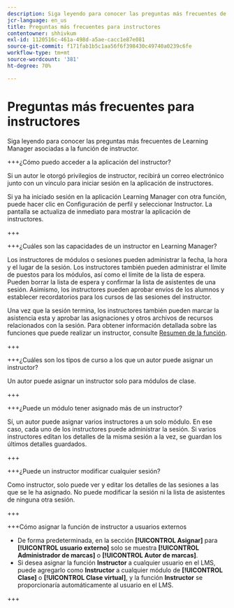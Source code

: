 ```yaml
---
description: Siga leyendo para conocer las preguntas más frecuentes de Learning Manager asociadas a la función de instructor.
jcr-language: en_us
title: Preguntas más frecuentes para instructores
contentowner: shhivkum
exl-id: 1120516c-461a-498d-a5ae-cacc1e87e081
source-git-commit: f171fab1b5c1aa56f6f398430c49740a0239c6fe
workflow-type: tm+mt
source-wordcount: '381'
ht-degree: 70%

---
```


# Preguntas más frecuentes para instructores

Siga leyendo para conocer las preguntas más frecuentes de Learning Manager asociadas a la función de instructor.

+++¿Cómo puedo acceder a la aplicación del instructor?

Si un autor le otorgó privilegios de instructor, recibirá un correo electrónico junto con un vínculo para iniciar sesión en la aplicación de instructores.

Si ya ha iniciado sesión en la aplicación Learning Manager con otra función, puede hacer clic en Configuración de perfil y seleccionar Instructor. La pantalla se actualiza de inmediato para mostrar la aplicación de instructores.

+++

+++¿Cuáles son las capacidades de un instructor en Learning Manager?

Los instructores de módulos o sesiones pueden administrar la fecha, la hora y el lugar de la sesión. Los instructores también pueden administrar el límite de puestos para los módulos, así como el límite de la lista de espera. Pueden borrar la lista de espera y confirmar la lista de asistentes de una sesión. Asimismo, los instructores pueden aprobar envíos de los alumnos y establecer recordatorios para los cursos de las sesiones del instructor.

Una vez que la sesión termina, los instructores también pueden marcar la asistencia esta y aprobar las asignaciones y otros archivos de recursos relacionados con la sesión. Para obtener información detallada sobre las funciones que puede realizar un instructor, consulte [Resumen de la función](feature-summary/modules.md).

+++

+++¿Cuáles son los tipos de curso a los que un autor puede asignar un instructor?

Un autor puede asignar un instructor solo para módulos de clase.

+++

+++¿Puede un módulo tener asignado más de un instructor?

Sí, un autor puede asignar varios instructores a un solo módulo. En ese caso, cada uno de los instructores puede administrar la sesión. Si varios instructores editan los detalles de la misma sesión a la vez, se guardan los últimos detalles guardados.

+++

+++¿Puede un instructor modificar cualquier sesión?

Como instructor, solo puede ver y editar los detalles de las sesiones a las que se le ha asignado. No puede modificar la sesión ni la lista de asistentes de ninguna otra sesión.

+++

+++Cómo asignar la función de instructor a usuarios externos

* De forma predeterminada, en la sección **[!UICONTROL Asignar]** para **[!UICONTROL usuario externo]** solo se muestra **[!UICONTROL Administrador de marcas]** o **[!UICONTROL Autor de marcas]**.
* Si desea asignar la función **Instructor** a cualquier usuario en el LMS, puede agregarlo como **Instructor** a cualquier módulo de **[!UICONTROL Clase]** o **[!UICONTROL Clase virtual]**, y la función **Instructor** se proporcionaría automáticamente al usuario en el LMS.

+++
